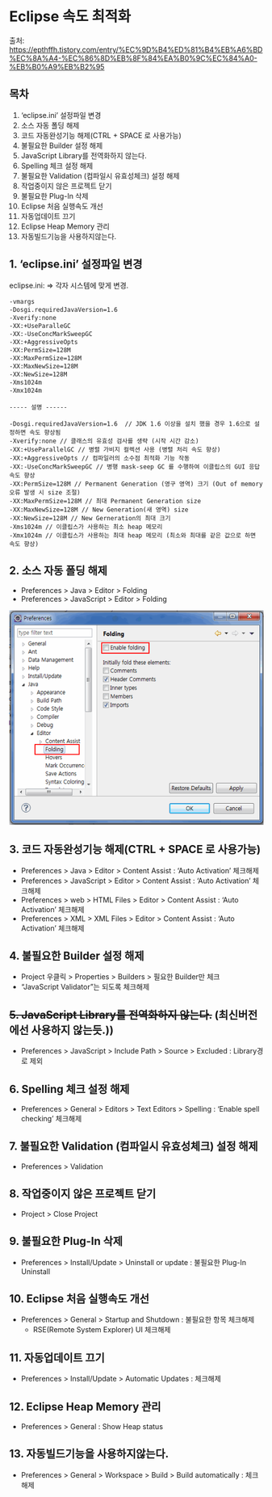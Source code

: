 # Eclipse 속도 최적화

출처: https://epthffh.tistory.com/entry/%EC%9D%B4%ED%81%B4%EB%A6%BD%EC%8A%A4-%EC%86%8D%EB%8F%84%EA%B0%9C%EC%84%A0-%EB%B0%A9%EB%B2%95

## 목차
1. ‘eclipse.ini’ 설정파일 변경
2. 소스 자동 폴딩 해제
3. 코드 자동완성기능 해제(CTRL + SPACE 로 사용가능)
4. 불필요한 Builder 설정 해제
5. JavaScript Library를 전역화하지 않는다.
6. Spelling 체크 설정 해제
7. 불필요한 Validation (컴파일시 유효성체크) 설정 해제
8. 작업중이지 않은 프로젝트 닫기
9. 불필요한 Plug-In 삭제
10. Eclipse 처음 실행속도 개선
11. 자동업데이트 끄기
12. Eclipse Heap Memory 관리
13. 자동빌드기능을 사용하지않는다.


## 1. ‘eclipse.ini’ 설정파일 변경

eclipse.ini: => 각자 시스템에 맞게 변경.
```properties
-vmargs
-Dosgi.requiredJavaVersion=1.6
-Xverify:none
-XX:+UseParalleGC
-XX:-UseConcMarkSweepGC
-XX:+AggressiveOpts
-XX:PermSize=128M
-XX:MaxPermSize=128M
-XX:MaxNewSize=128M
-XX:NewSize=128M
-Xms1024m
-Xmx1024m

----- 설명 ------

-Dosgi.requiredJavaVersion=1.6  // JDK 1.6 이상을 설치 했을 경우 1.6으로 설정하면 속도 향상됨
-Xverify:none // 클래스의 유효성 검사를 생략 (시작 시간 감소)
-XX:+UseParallelGC // 병렬 가비지 컬렉션 사용 (병렬 처리 속도 향상)
-XX:+AggressiveOpts // 컴파일러의 소수점 최적화 기능 작동
-XX:-UseConcMarkSweepGC // 병행 mask-seep GC 를 수행하여 이클립스의 GUI 응답 속도 향상
-XX:PermSize=128M // Permanent Generation (영구 영역) 크기 (Out of memory 오류 발생 시 size 조절)
-XX:MaxPermSize=128M // 최대 Permanent Generation size
-XX:MaxNewSize=128M // New Generation(새 영역) size
-XX:NewSize=128M // New Gerneration의 최대 크기
-Xms1024m // 이클립스가 사용하는 최소 heap 메모리
-Xmx1024m // 이클립스가 사용하는 최대 heap 메모리 (최소와 최대를 같은 값으로 하면 속도 향상)

```

## 2. 소스 자동 폴딩 해제
- Preferences > Java > Editor > Folding
- Preferences > JavaScript > Editor > Folding

![자동폴딩해제](./images/eclipse-preferences-java-folding.gif)


## 3. 코드 자동완성기능 해제(CTRL + SPACE 로 사용가능)
- Preferences > Java > Editor > Content Assist : ‘Auto Activation’ 체크해제
- Preferences > JavaScript > Editor > Content Assist : ‘Auto Activation’ 체크해제
- Preferences > web > HTML Files > Editor > Content Assist : ‘Auto Activation’ 체크해제
- Preferences > XML > XML Files > Editor > Content Assist : ‘Auto Activation’ 체크해제


## 4. 불필요한 Builder 설정 해제
- Project 우클릭 > Properties > Builders > 필요한 Builder만 체크
-  “JavaScript Validator”는 되도록 체크해제


## ~~5. JavaScript Library를 전역화하지 않는다.~~ (최신버전에선 사용하지 않는듯.))
- Preferences > JavaScript > Include Path > Source > Excluded : Library경로 제외


## 6. Spelling 체크 설정 해제
- Preferences > General > Editors > Text Editors > Spelling : ‘Enable spell checking’ 체크해제


## 7. 불필요한 Validation (컴파일시 유효성체크) 설정 해제
- Preferences > Validation


## 8. 작업중이지 않은 프로젝트 닫기
-  Project > Close Project


## 9. 불필요한 Plug-In 삭제
- Preferences > Install/Update > Uninstall or update : 불필요한 Plug-In Uninstall


## 10. Eclipse 처음 실행속도 개선
- Preferences > General > Startup and Shutdown : 불필요한 항목 체크해제
    - RSE(Remote System Explorer) UI 체크해제


## 11. 자동업데이트 끄기
- Preferences > Install/Update > Automatic Updates : 체크해제


## 12. Eclipse Heap Memory 관리
- Preferences > General : Show Heap status


## 13. 자동빌드기능을 사용하지않는다.
- Preferences > General > Workspace > Build > Build automatically : 체크해제


